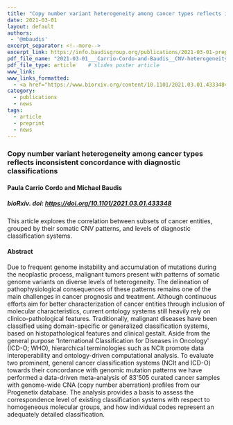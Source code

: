 ```yaml
---
title: "Copy number variant heterogeneity among cancer types reflects inconsistent concordance with diagnostic classifications"
date: 2021-03-01
layout: default
authors:
 - '@mbaudis'
excerpt_separator: <!--more-->
excerpt_link: https://info.baudisgroup.org/publications/2021-03-01-preprint-Copy-number-variant-heterogeneity/
pdf_file_name: "2021-03-01___Carrio-Cordo-and-Baudis__CNV-heterogeneity-in-cancer-and-diagnostic-classifications__biorXiv-433348v1.pdf"
pdf_file_type: article    # slides poster article
www_link:
www_links_formatted:
  - <a href="https://www.biorxiv.org/content/10.1101/2021.03.01.433348v1" target="_blank">[bioRxiv]</a>
category:
  - publications
  - news
tags:
  - article
  - preprint
  - news
---
```


### Copy number variant heterogeneity among cancer types reflects inconsistent concordance with diagnostic classifications

#### Paula Carrio Cordo and Michael Baudis

##### bioRxiv. doi: <https://doi.org/10.1101/2021.03.01.433348>

This article explores the correlation between subsets of cancer entities, grouped by their somatic CNV patterns, and levels of diagnostic classification systems.

<!--more-->

#### Abstract

Due to frequent genome instability and accumulation of mutations during the neoplastic process, malignant tumors present with patterns of somatic genome variants on diverse levels of heterogeneity. The delineation of pathophysiological consequences of these patterns remains one of the main challenges in cancer prognosis and treatment. Although continuous efforts aim for better characterization of cancer entities through inclusion of molecular characteristics, current ontology systems still heavily rely on clinico-pathological features. Traditionally, malignant diseases have been classified using domain-specific or generalized classification systems, based on histopathological features and clinical gestalt. Aside from the general purpose 'International Classification for Diseases in Oncology' (ICD-O; WHO), hierarchical terminologies such as NCIt promote data interoperability and ontology-driven computational analysis. To evaluate two prominent, general cancer classification systems (NCIt and ICD-O) towards their concordance with genomic mutation patterns we have performed a data-driven meta-analysis of 83'505 curated cancer samples with genome-wide CNA (copy number aberration) profiles from our Progenetix database. The analysis provides a basis to assess the correspondence level of existing classification systems with respect to homogeneous molecular groups, and how individual codes represent an adequately detailed classification.
